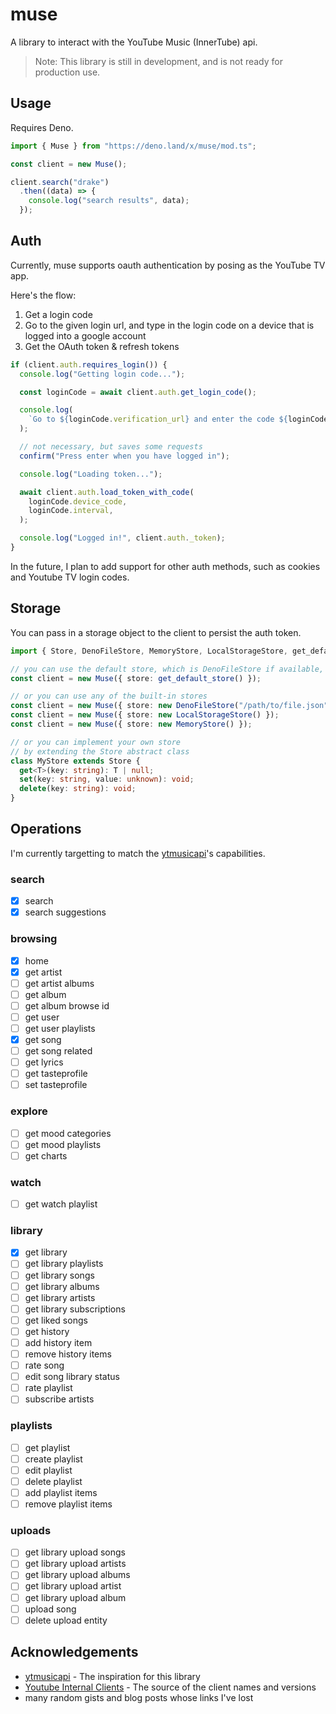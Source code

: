 # muse

A library to interact with the YouTube Music (InnerTube) api.

> Note: This library is still in development, and is not ready for production use.

## Usage

Requires Deno.

```ts
import { Muse } from "https://deno.land/x/muse/mod.ts";

const client = new Muse();

client.search("drake")
  .then((data) => {
    console.log("search results", data);
  });
```

## Auth

Currently, muse supports oauth authentication by posing as the YouTube TV app.

Here's the flow:

1. Get a login code
2. Go to the given login url, and type in the login code on a device that is
   logged into a google account
3. Get the OAuth token & refresh tokens

```ts
if (client.auth.requires_login()) {
  console.log("Getting login code...");

  const loginCode = await client.auth.get_login_code();

  console.log(
    `Go to ${loginCode.verification_url} and enter the code ${loginCode.user_code}`,
  );

  // not necessary, but saves some requests
  confirm("Press enter when you have logged in");

  console.log("Loading token...");

  await client.auth.load_token_with_code(
    loginCode.device_code,
    loginCode.interval,
  );

  console.log("Logged in!", client.auth._token);
}
```

In the future, I plan to add support for other auth methods, such as cookies and Youtube TV login codes.

## Storage

You can pass in a storage object to the client to persist the auth token.

```ts
import { Store, DenoFileStore, MemoryStore, LocalStorageStore, get_default_store } from "https://deno.land/x/muse/mod.ts";

// you can use the default store, which is DenoFileStore if available, then LocalStorageStore, then MemoryStore
const client = new Muse({ store: get_default_store() });

// or you can use any of the built-in stores
const client = new Muse({ store: new DenoFileStore("/path/to/file.json") });
const client = new Muse({ store: new LocalStorageStore() });
const client = new Muse({ store: new MemoryStore() });

// or you can implement your own store
// by extending the Store abstract class
class MyStore extends Store {
  get<T>(key: string): T | null;
  set(key: string, value: unknown): void;
  delete(key: string): void;
}
```

## Operations

I'm currently targetting to match the [ytmusicapi]'s capabilities.

### search

- [x] search
- [x] search suggestions

### browsing

- [x] home
- [x] get artist
- [ ] get artist albums
- [ ] get album
- [ ] get album browse id
- [ ] get user
- [ ] get user playlists
- [x] get song
- [ ] get song related
- [ ] get lyrics
- [ ] get tasteprofile
- [ ] set tasteprofile

### explore

- [ ] get mood categories
- [ ] get mood playlists
- [ ] get charts

### watch

- [ ] get watch playlist

### library

- [x] get library
- [ ] get library playlists
- [ ] get library songs
- [ ] get library albums
- [ ] get library artists
- [ ] get library subscriptions
- [ ] get liked songs
- [ ] get history
- [ ] add history item
- [ ] remove history items
- [ ] rate song
- [ ] edit song library status
- [ ] rate playlist
- [ ] subscribe artists

### playlists

- [ ] get playlist
- [ ] create playlist
- [ ] edit playlist
- [ ] delete playlist
- [ ] add playlist items
- [ ] remove playlist items

### uploads

- [ ] get library upload songs
- [ ] get library upload artists
- [ ] get library upload albums
- [ ] get library upload artist
- [ ] get library upload album
- [ ] upload song
- [ ] delete upload entity

## Acknowledgements

- [ytmusicapi] - The inspiration for this library
- [Youtube Internal Clients][internal-clients] - The source of the client names and versions
- many random gists and blog posts whose links I've lost

[ytmusicapi]: https://ytmusicapi.readthedocs.io/en/stable/reference.html
[internal-clients]: https://github.com/zerodytrash/YouTube-Internal-Clients
